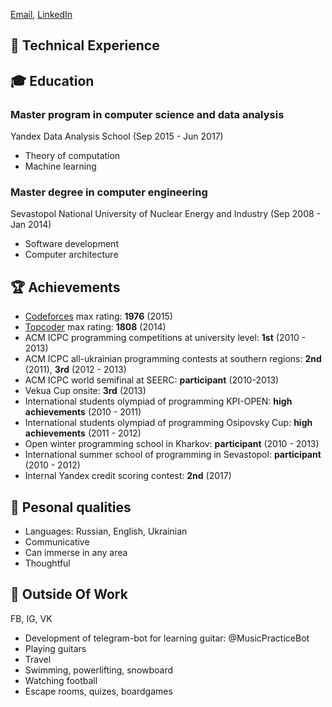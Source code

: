 [Email](mailto:roman.peshkurov@gmail.com), [LinkedIn](https://www.linkedin.com/in/romanpeshkurov)

## 💾 Technical Experience

## 🎓 Education
### Master program in computer science and data analysis
Yandex Data Analysis School (Sep 2015 - Jun 2017)
* Theory of computation
* Machine learning

### Master degree in computer engineering
Sevastopol National University of Nuclear Energy and Industry (Sep 2008 - Jan 2014)
* Software development 
* Сomputer architecture

## 🏆 Achievements
* [Codeforces](http://codeforces.com/profile/blazerer) max rating: **1976** (2015)
* [Topcoder](https://www.topcoder.com/members/blazerer/details/?track=DATA_SCIENCE&subTrack=SRM) max rating: **1808** (2014)
* ACM ICPC programming competitions at university level: **1st** (2010 - 2013)
* ACM ICPC all-ukrainian programming contests at southern regions: **2nd** (2011), **3rd** (2012 - 2013)
* ACM ICPC world semifinal at SEERC: **participant** (2010-2013)
* Vekua Cup onsite: **3rd** (2013)
* International students olympiad of programming KPI-OPEN: **high achievements** (2010 - 2011)
* International students olympiad of programming Osipovsky Cup: **high achievements** (2011 - 2012)
* Open winter programming school in Kharkov: **participant** (2010 - 2013)
* International summer school of programming in Sevastopol: **participant** (2010 - 2012)
* Internal Yandex credit scoring contest: **2nd** (2017)

## 💬 Pesonal qualities
* Languages: Russian, English, Ukrainian
* Communicative
* Can immerse in any area
* Thoughtful

## 🎸 Outside Of Work
FB, IG, VK
* Development of telegram-bot for learning guitar: @MusicPracticeBot
* Playing guitars
* Travel
* Swimming, powerlifting, snowboard
* Watching football
* Escape rooms, quizes, boardgames
